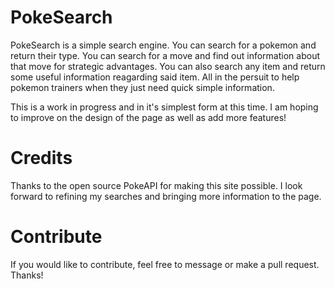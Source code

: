 # PokeSearch

PokeSearch is a simple search engine. You can search for a pokemon and return their type. You can search for a move and find out information about that move for strategic advantages. You can also search any item and return some useful information reagarding said item. All in the persuit to help pokemon trainers when they just need quick simple information.

This is a work in progress and in it's simplest form at this time. I am hoping to improve on the design of the page as well as add more features!

# Credits

Thanks to the open source PokeAPI for making this site possible. I look forward to refining my searches and bringing more information to the page.

# Contribute

If you would like to contribute, feel free to message or make a pull request. Thanks!